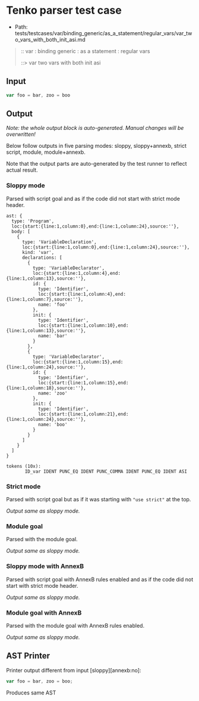 # Tenko parser test case

- Path: tests/testcases/var/binding_generic/as_a_statement/regular_vars/var_two_vars_with_both_init_asi.md

> :: var : binding generic : as a statement : regular vars
>
> ::> var two vars with both init asi

## Input

`````js
var foo = bar, zoo = boo
`````

## Output

_Note: the whole output block is auto-generated. Manual changes will be overwritten!_

Below follow outputs in five parsing modes: sloppy, sloppy+annexb, strict script, module, module+annexb.

Note that the output parts are auto-generated by the test runner to reflect actual result.

### Sloppy mode

Parsed with script goal and as if the code did not start with strict mode header.

`````
ast: {
  type: 'Program',
  loc:{start:{line:1,column:0},end:{line:1,column:24},source:''},
  body: [
    {
      type: 'VariableDeclaration',
      loc:{start:{line:1,column:0},end:{line:1,column:24},source:''},
      kind: 'var',
      declarations: [
        {
          type: 'VariableDeclarator',
          loc:{start:{line:1,column:4},end:{line:1,column:13},source:''},
          id: {
            type: 'Identifier',
            loc:{start:{line:1,column:4},end:{line:1,column:7},source:''},
            name: 'foo'
          },
          init: {
            type: 'Identifier',
            loc:{start:{line:1,column:10},end:{line:1,column:13},source:''},
            name: 'bar'
          }
        },
        {
          type: 'VariableDeclarator',
          loc:{start:{line:1,column:15},end:{line:1,column:24},source:''},
          id: {
            type: 'Identifier',
            loc:{start:{line:1,column:15},end:{line:1,column:18},source:''},
            name: 'zoo'
          },
          init: {
            type: 'Identifier',
            loc:{start:{line:1,column:21},end:{line:1,column:24},source:''},
            name: 'boo'
          }
        }
      ]
    }
  ]
}

tokens (10x):
       ID_var IDENT PUNC_EQ IDENT PUNC_COMMA IDENT PUNC_EQ IDENT ASI
`````

### Strict mode

Parsed with script goal but as if it was starting with `"use strict"` at the top.

_Output same as sloppy mode._

### Module goal

Parsed with the module goal.

_Output same as sloppy mode._

### Sloppy mode with AnnexB

Parsed with script goal with AnnexB rules enabled and as if the code did not start with strict mode header.

_Output same as sloppy mode._

### Module goal with AnnexB

Parsed with the module goal with AnnexB rules enabled.

_Output same as sloppy mode._

## AST Printer

Printer output different from input [sloppy][annexb:no]:

````js
var foo = bar, zoo = boo;
````

Produces same AST
